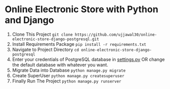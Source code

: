 # Online Electronic Store with Python and Django

1. Clone This Project `git clone https://github.com/ujjawal30/online-electronic-store-django-postgresql.git`
2. Install Requirements Package `pip install -r requirements.txt`
3. Navigate to Project Directory `cd online-electronic-store-django-postgresql`
4. Enter your credentials of PostgreSQL database in [settings.py](https://github.com/ujjawal30/online-electronic-store-django-postgresql/blob/master/estore/settings.py) OR change the default database with whatever you want.
5. Migrate Data into Database `python manage.py migrate`
6. Create SuperUser `python manage.py createsuperuser`
7. Finally Run The Project `python manage.py runserver`
